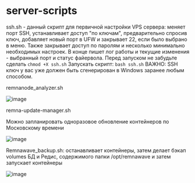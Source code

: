 # server-scripts
ssh.sh - данный скрипт для первичной настройки VPS сервера: меняет порт SSH, устанавливает доступ "по ключам", предварительно спросив ключ, добавляет новый порт в UFW и закрывает 22, если было выбрано в меню. Также закрывает доступ по паролям и несколько минимально необходимых настроек. В конце пишет лог работы и текущие изменения - выбранный порт и статус файервола.
Перед запуском не забудьте сделать `chmod +X ssh.sh`
Запускать скрипт: `bash ssh.sh`
ВАЖНО: SSH ключ у вас уже должен быть сгенерирован в Windows заранее любым способом.

remnanode_analyzer.sh

![image](https://github.com/user-attachments/assets/44b3e7c1-a577-4ead-a1c1-c169a7f4b12a)

remna-update-manager.sh

Можно запланировать одноразовое обновление контейнеров по Московскому времени

![image](https://github.com/user-attachments/assets/200a05dc-c228-4592-b8bc-af03208548b9)

Remnawave_backup.sh:
останавливает контейнеры, затем делает бэкап volumes БД и Редис, содержимого папки /opt/remnawave и затем запускает контейнеры

![image](https://github.com/user-attachments/assets/8f0c7183-56ab-4337-afad-0a785f1daae7)


